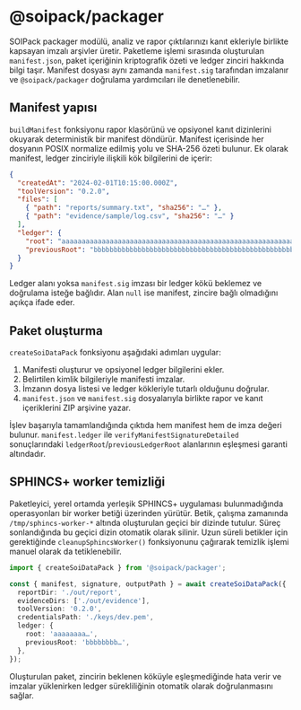# @soipack/packager

SOIPack packager modülü, analiz ve rapor çıktılarınızı kanıt ekleriyle birlikte
kapsayan imzalı arşivler üretir. Paketleme işlemi sırasında oluşturulan
`manifest.json`, paket içeriğinin kriptografik özeti ve ledger zinciri hakkında
bilgi taşır. Manifest dosyası aynı zamanda `manifest.sig` tarafından imzalanır
ve `@soipack/packager` doğrulama yardımcıları ile denetlenebilir.

## Manifest yapısı

`buildManifest` fonksiyonu rapor klasörünü ve opsiyonel kanıt dizinlerini
okuyarak deterministik bir manifest döndürür. Manifest içerisinde her dosyanın
POSIX normalize edilmiş yolu ve SHA-256 özeti bulunur. Ek olarak manifest,
ledger zinciriyle ilişkili kök bilgilerini de içerir:

```json
{
  "createdAt": "2024-02-01T10:15:00.000Z",
  "toolVersion": "0.2.0",
  "files": [
    { "path": "reports/summary.txt", "sha256": "…" },
    { "path": "evidence/sample/log.csv", "sha256": "…" }
  ],
  "ledger": {
    "root": "aaaaaaaaaaaaaaaaaaaaaaaaaaaaaaaaaaaaaaaaaaaaaaaaaaaaaaaaaaaaaaaa",
    "previousRoot": "bbbbbbbbbbbbbbbbbbbbbbbbbbbbbbbbbbbbbbbbbbbbbbbbbbbbbbbbbbbbbbbb"
  }
}
```

Ledger alanı yoksa `manifest.sig` imzası bir ledger kökü beklemez ve doğrulama
isteğe bağlıdır. Alan `null` ise manifest, zincire bağlı olmadığını açıkça ifade
eder.

## Paket oluşturma

`createSoiDataPack` fonksiyonu aşağıdaki adımları uygular:

1. Manifesti oluşturur ve opsiyonel ledger bilgilerini ekler.
2. Belirtilen kimlik bilgileriyle manifesti imzalar.
3. İmzanın dosya listesi ve ledger kökleriyle tutarlı olduğunu doğrular.
4. `manifest.json` ve `manifest.sig` dosyalarıyla birlikte rapor ve kanıt
   içeriklerini ZIP arşivine yazar.

İşlev başarıyla tamamlandığında çıktıda hem manifest hem de imza değeri
bulunur. `manifest.ledger` ile `verifyManifestSignatureDetailed` sonuçlarındaki
`ledgerRoot`/`previousLedgerRoot` alanlarının eşleşmesi garanti altındadır.

## SPHINCS+ worker temizliği

Paketleyici, yerel ortamda yerleşik SPHINCS+ uygulaması bulunmadığında
operasyonları bir worker betiği üzerinden yürütür. Betik, çalışma zamanında
`/tmp/sphincs-worker-*` altında oluşturulan geçici bir dizinde tutulur.
Süreç sonlandığında bu geçici dizin otomatik olarak silinir. Uzun süreli
betikler için gerektiğinde `cleanupSphincsWorker()` fonksiyonunu çağırarak
temizlik işlemi manuel olarak da tetiklenebilir.

```ts
import { createSoiDataPack } from '@soipack/packager';

const { manifest, signature, outputPath } = await createSoiDataPack({
  reportDir: './out/report',
  evidenceDirs: ['./out/evidence'],
  toolVersion: '0.2.0',
  credentialsPath: './keys/dev.pem',
  ledger: {
    root: 'aaaaaaaa…',
    previousRoot: 'bbbbbbbb…',
  },
});
```

Oluşturulan paket, zincirin beklenen köküyle eşleşmediğinde hata verir ve
imzalar yüklenirken ledger sürekliliğinin otomatik olarak doğrulanmasını sağlar.
